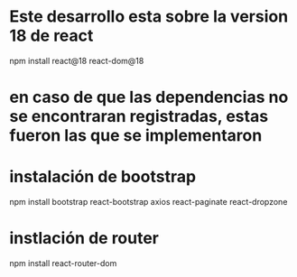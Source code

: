 # Este desarrollo esta sobre la version 18 de react
npm install react@18 react-dom@18


# en caso de que las dependencias no se encontraran registradas, estas fueron las que se implementaron

# instalación de bootstrap
npm install bootstrap react-bootstrap axios react-paginate react-dropzone
# instlación de router
npm install react-router-dom